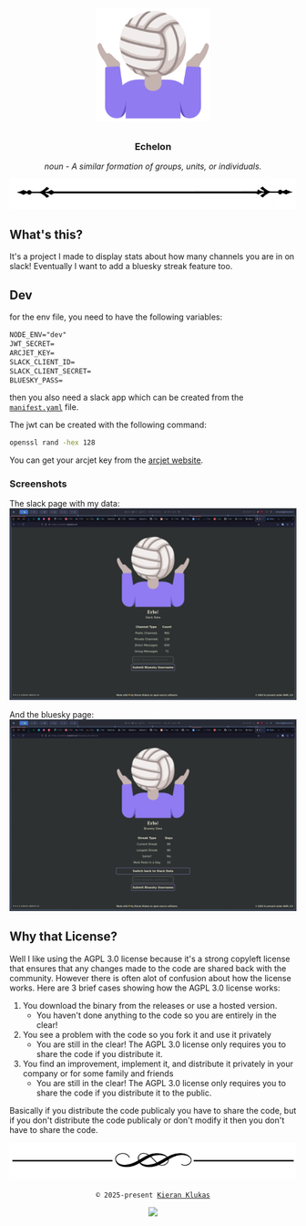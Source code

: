 <h3 align="center">
    <img src="https://raw.githubusercontent.com/taciturnaxolotl/echelon/master/src/assets/echelon.png" width="200" alt="Logo"/><br/>
    <img src="https://raw.githubusercontent.com/taciturnaxolotl/carriage/master/.github/images/transparent.png" height="45" width="0px"/>
    <span>Echelon</span>
    <img src="https://raw.githubusercontent.com/taciturnaxolotl/carriage/master/.github/images/transparent.png" height="30" width="0px"/>
</h3>

<p align="center">
    <i>noun - A similar formation of groups, units, or individuals. </i>
</p>

<p align="center">
	<img src="https://raw.githubusercontent.com/taciturnaxolotl/carriage/master/.github/images/line-break-thin.svg" />
</p>

## What's this?

It's a project I made to display stats about how many channels you are in on slack! Eventually I want to add a bluesky streak feature too.

## Dev

for the env file, you need to have the following variables:

```env
NODE_ENV="dev"
JWT_SECRET=
ARCJET_KEY=
SLACK_CLIENT_ID=
SLACK_CLIENT_SECRET=
BLUESKY_PASS=
```

then you also need a slack app which can be created from the [`manifest.yaml`](/manifest.yaml) file.

The jwt can be created with the following command:

```bash
openssl rand -hex 128
```

You can get your arcjet key from the [arcjet website](https://arcjet.com/).

### Screenshots

The slack page with my data:
![slack page](https://raw.githubusercontent.com/taciturnaxolotl/echelon/master/.github/images/slack.webp)

And the bluesky page:
![bluesky page](https://raw.githubusercontent.com/taciturnaxolotl/echelon/master/.github/images/bluesky.webp)

## Why that License?

Well I like using the AGPL 3.0 license because it's a strong copyleft license that ensures that any changes made to the code are shared back with the community. However there is often alot of confusion about how the license works. Here are 3 brief cases showing how the AGPL 3.0 license works:

1. You download the binary from the releases or use a hosted version.
    - You haven't done anything to the code so you are entirely in the clear!
2. You see a problem with the code so you fork it and use it privately
    - You are still in the clear! The AGPL 3.0 license only requires you to share the code if you distribute it.
3. You find an improvement, implement it, and distribute it privately in your company or for some family and friends
    - You are still in the clear! The AGPL 3.0 license only requires you to share the code if you distribute it to the public.

Basically if you distribute the code publicaly you have to share the code, but if you don't distribute the code publicaly or don't modify it then you don't have to share the code.

<p align="center">
	<img src="https://raw.githubusercontent.com/taciturnaxolotl/carriage/master/.github/images/line-break.svg" />
</p>

<p align="center">
	<code>&copy 2025-present <a href="https://github.com/taciturnaxolotl">Kieran Klukas</a></code>
</p>

<p align="center">
	<a href="https://github.com/taciturnaxolotl/echelon/blob/master/LICENSE.md"><img src="https://img.shields.io/static/v1.svg?style=for-the-badge&label=License&message=AGPL 3.0&logoColor=d9e0ee&colorA=363a4f&colorB=b7bdf8"/></a>
</p>
